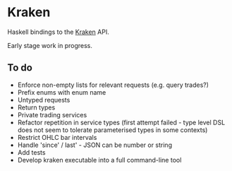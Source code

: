 # Kraken

Haskell bindings to the [Kraken](https://www.kraken.com/en-us/help/api) API. 

Early stage work in progress.

## To do

* Enforce non-empty lists for relevant requests (e.g. query trades?)
* Prefix enums with enum name
* Untyped requests
* Return types
* Private trading services
* Refactor repetition in service types (first attempt failed - type level DSL does not seem to tolerate parameterised types in some contexts)
* Restrict OHLC bar intervals
* Handle 'since' / last' - JSON can be number or string
* Add tests
* Develop kraken executable into a full command-line tool